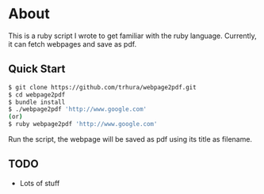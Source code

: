 About
=====

 This is a ruby script I wrote to get familiar with the ruby language.
 Currently, it can fetch webpages and save as pdf.


## Quick Start
```bash
$ git clone https://github.com/trhura/webpage2pdf.git
$ cd webpage2pdf
$ bundle install
$ ./webpage2pdf 'http://www.google.com'
(or)
$ ruby webpage2pdf 'http://www.google.com'
```
Run the script, the webpage will be saved as pdf using its title as filename.

## TODO

* Lots of stuff
